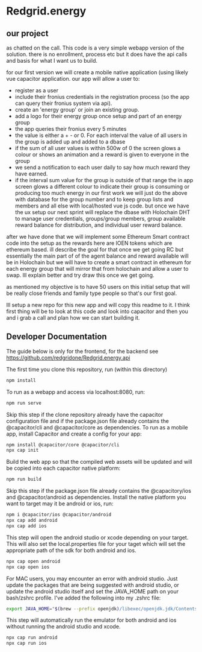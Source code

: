 # Redgrid.energy

## our project
as chatted on the call. This code is a very simple webapp version of the solution. there is no enrollment, process etc but it does have the api calls and basis for what I want us to build.

for our first version we will create a mobile native application (using likely vue capacitor application. our app will allow a user to:

* register as a user
* include their fronius credentials in the registration process (so the app can query their fronius system via api).
* create an 'energy group' or join an existing group.
* add a logo for their energy group once setup and part of an energy group
* the app queries their fronius every 5 minutes
* the value is either a + - or 0. For each interval the value of all users in the group is added up and added to a dbase
* if the sum of all user values is within 500w of 0 the screen glows a colour or shows an animation and a reward is given to everyone in the group
* we send a notification to each user daily to say how much reward they have earned.
* if the interval sum value for the group is outside of that range the in app screen glows a different colour to indicate their group is consuming or producing too much energy
in our first work we will just do the above with database for the group number and to keep group lists and members and all else with local/hosted vue js code. 
but once we have the ux setup our next sprint will replace the dbase with Holochain DHT to manage user credentials, groups/group members, group available reward balance for distribution, and individual user reward balance.

after we have done that we will implement some Ethereum Smart contract code into the setup as the rewards here are IOEN tokens which are ethereum based. ill describe the goal for that once we get going RC but essentially the main part of of the agent balance and reward available will be in Holochain but we will have to create a smart contract in ethereum for each energy group that will mirror that from holochain and allow a user to swap. Ill explain better and try draw this once we get going.

as mentioned my objective is to have 50 users on this initial setup that will be really close friends and family type people so that's our first goal.

Ill setup a new repo for this new app and will copy this readme to it. I think first thing will be to look at this code and look into capacitor and then you and i grab a call and plan how we can start building it.

## Developer Documentation

The guide below is only for the frontend, for the backend see https://github.com/redgridone/Redgrid.energy.api

The first time you clone this repository, run (within this directory)
````bash
npm install
````

To run as a webapp and access via localhost:8080, run:
````bash
npm run serve
````

Skip this step if the clone repository already have the capacitor configuration file and if the package.json file already contains the @capacitor/cli and @capacitor/core as dependencies.
To run as a mobile app, install Capacitor and create a config for your app:
````bash
npm install @capacitor/core @capacitor/cli
npx cap init
````

Build the web app so that the compiled web assets will be updated and will be copied into each capacitor native platform:
````bash
npm run build
````

Skip this step if the package.json file already contains the @capacitory/ios and @capacitor/android as dependencies.
Install the native platform you want to target may it be android or ios, run:
````bash
npm i @capacitor/ios @capacitor/android
npx cap add android
npx cap add ios
````

This step will open the android studio or xcode depending on your target.  This will also set the local.properties file for your taget which will set the appropriate path of the sdk for both android and ios.
````bash
npx cap open android
npx cap open ios
````

For MAC users, you may encounter an error with android studio.  Just update the packages that are being suggested with android studio, or update the android studio itself and set the JAVA_HOME path on your bash/zshrc profile.  I've added the following into my .zshrc file:
````bash
export JAVA_HOME="$(brew --prefix openjdk)/libexec/openjdk.jdk/Contents/Home"
````

This step will automatically run the emulator for both android and ios without running the android studio and xcode.
````bash
npx cap run android
npx cap run ios
````


